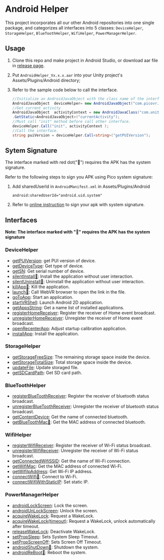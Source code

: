 # Android Helper

This project incorporates all our other Android repositories into one single package, and categorizes all interfaces into 5 classes:  ``DeviceHelper``, ``StorageHelper``, ``BlueToothHelper``, ``WifiHelper``, ``PowerManagerHelper``.
   
## Usage
1. Clone this repo and make project in Android Studio, or download aar file in [release page](https://github.com/picoxr/AndroidHelper/releases).

2. Put ``AndroidHelper_Vx.x.x.aar`` into your Unity project's Assets/Plugins/Android directory;  

3. Refer to the sample code below to call the interface.

   ```c#
   //Initialize an AndroidJavaObject with the class name of the interface
   AndroidJavaObject  deviceHelper= new AndroidJavaObject("com.picovr.androidhelper.DeviceHelper");
   //Get current activity
   AndroidJavaObject  activityContext = new AndroidJavaClass("com.unity3d.player.UnityPlayer")
   .GetStatic<AndroidJavaObject>("currentActivity");
   //Must call "init" method before call other interface.
   deviceHelper.Call("init", activityContext );
   //Call the interface.
   string puiVersion = deviceHelper.Call<string>("getPUIVersion");
   ```

## Sytem Signature

The interface marked with red dot("🔴") requires the APK has the system signature.

Refer to the following steps to sign you APK using Pico system signature:

1. Add sharedUserId in ``AndroidManifest.xml`` in Assets/Plugins/Android

   ```
   android:sharedUserId="android.uid.system"
   ```

2. Refer to [online instruction](http://static.appstore.picovr.com/docs/KioskMode/chapter_three.html) to sign your apk with system signature.


## Interfaces

**Note: The interface marked with "🔴" requires the APK has the system signature**

### DeviceHelper  
- [getPUIVersion][getPUIVersion]: get PUI version of device.
- [getDeviceType][getDeviceType]: Get type of device.   
- [getSN][getSN]: Get serial number of device.        
- [silentInstall🔴][silentInstall]: Install the application without user interaction.   
- [silentUninstall🔴][silentUninstall]:  Uninstall the application without user interaction.       
- [killApp🔴][killApp]: Kill the application.     
- [launch🔴][launch]: Call WebVR browser to open the link in the file.          
- [goToApp][goToApp]: Start an application.       
- [startVRShell][startVRShell]: Launch Android 2D application.        
- [getAppsString][getAppsString]: Get a name list of installed applications.         
- [registerHomeReceiver][registerHomeReceiver]: Register the receiver of Home event broadcast.        
- [unregisterHomeReceiver][unregisterHomeReceiver]: Unregister the receiver of Home event broadcast.     
- [openRecenterApp][openRecenterApp]: Adjust startup calibration application.       
- [installApp][installApp]: Install the application.    
### StorageHelper
- [getStorageFreeSize][getStorageFreeSize]: The remaining storage space inside the device.      
- [getStorageTotalSize][getStorageTotalSize]: Total storage space inside the device.         
- [updateFile][updateFile]: Update storaged file.   
- [getSDCardPath][getSDCardPath]: Get SD card path.   
### BlueToothHelper
- [registerBlueToothReceiver][registerBlueToothReceiver]: Register the receiver of bluetooth status broadcast.       
- [unregisterBlueToothReceiver][unregisterBlueToothReceiver]: Unregister the receiver of bluetooth status broadcast.   
- [getContentDevice][getContentDevice]: Get the name of connected bluetooth.     
- [getBlueToothMac🔴][getBlueToothMac]: Get the MAC address of connected bluetooth.      
### WifiHelper
- [registerWifiReceiver][registerWifiReceiver]: Register the receiver of Wi-Fi status broadcast.   
- [unregisterWifiReceiver][unregisterWifiReceiver]:  Unregister the receiver of Wi-Fi status broadcast.  
- [getConnectedWifiSSID][getConnectedWifiSSID]: Get the name of Wi-Fi connection.      
- [getWifiMac][getWifiMac]: Get the MAC address of connected Wi-Fi.   
- [getWifiIpAddress][getWifiIpAddress]: Get Wi-Fi IP address.     
- [connectWifi🔴][connectWifi]: Connect to Wi-Fi.    
- [connectWifiWithStaticIP][connectWifiWithStaticIP]: Set static IP.      
### PowerManagerHelper
- [androidLockScreen][androidLockScreen]: Lock the screen.    
- [androidUnLockScreen][androidUnLockScreen]: Unlock the screen.      
- [acquireWakeLock][acquireWakeLock]: Request a WakeLock.       
- [acquireWakeLock(timeout)][acquireWakeLock(timeout)]: Request a WakeLock, unlock automatically after timeout.          
- [releaseWakeLock][releaseWakeLock]: Deactivate WakeLock.       
- [setPropSleep][setPropSleep]: Sets System Sleep Timeout.           
- [setPropScreenOff][setPropScreenOff]: Sets Screen Off Timeout.      
- [androidShutDown🔴][androidShutDown]: Shutdown the system.      
- [androidReBoot🔴][androidReBoot]: Reboot the system.        

[getPUIVersion]: https://github.com/picoxr/AndroidHelper/wiki/DeviceHelper#string-getpuiversion
[getDeviceType]: https://github.com/picoxr/AndroidHelper/wiki/DeviceHelper#string-getdevicetype
[getSN]: https://github.com/picoxr/AndroidHelper/wiki/DeviceHelper#string-getsn
[silentInstall]: https://github.com/picoxr/AndroidHelper/wiki/DeviceHelper#void-silentinstallstring-apkpath-string-packagename
[silentUninstall]: https://github.com/picoxr/AndroidHelper/wiki/DeviceHelper#void-silentuninstallstring-packagename
[killApp]: https://github.com/picoxr/AndroidHelper/wiki/DeviceHelper#void-killappstring-packagename  
[launch]: https://github.com/picoxr/AndroidHelper/wiki/DeviceHelper#void-launchstring-filepath  
[goToApp]: https://github.com/picoxr/AndroidHelper/wiki/DeviceHelper#void-gotoappstring-packagename  
[startVRShell]: https://github.com/picoxr/AndroidHelper/wiki/DeviceHelper#void-startvrshellint-way-string-args  
[getAppsString]: https://github.com/picoxr/AndroidHelper/wiki/DeviceHelper#string-getappsstring  
[registerHomeReceiver]: https://github.com/picoxr/AndroidHelper/wiki/DeviceHelper#void-registerhomereceiver   
[unregisterHomeReceiver]: https://github.com/picoxr/AndroidHelper/wiki/DeviceHelper#void-unregisterhomereceiver  
[openRecenterApp]: https://github.com/picoxr/AndroidHelper/wiki/DeviceHelper#void-openrecenterapp  
[installApp]: https://github.com/picoxr/AndroidHelper/wiki/DeviceHelper#void-openrecenterapp  
[getStorageFreeSize]: https://github.com/picoxr/AndroidHelper/wiki/StorageHelper#float-getstoragefreesize  
[getStorageTotalSize]: https://github.com/picoxr/AndroidHelper/wiki/StorageHelper#float-getstoragetotalsize  
[updateFile]: https://github.com/picoxr/AndroidHelper/wiki/StorageHelper#void-updatefilestring-filepath    
[getSDCardPath]: https://github.com/picoxr/AndroidHelper/wiki/StorageHelper#string-getsdcardpath  
[registerBlueToothReceiver]: https://github.com/picoxr/AndroidHelper/wiki/BlueToothHelper#void-registerbluetoothreceiver  
[unregisterBlueToothReceiver]: https://github.com/picoxr/AndroidHelper/wiki/BlueToothHelper#void-unregisterbluetoothreceiver    
[getContentDevice]: https://github.com/picoxr/AndroidHelper/wiki/BlueToothHelper#string-getcontentdevice  
[getBlueToothMac]: https://github.com/picoxr/AndroidHelper/wiki/BlueToothHelper#string-getbluetoothmac  
[registerWifiReceiver]: https://github.com/picoxr/AndroidHelper/wiki/WifiHelper#void-registerwifireceiver  
[unregisterWifiReceiver]: https://github.com/picoxr/AndroidHelper/wiki/WifiHelper#void-unregisterwifireceiver     
[getConnectedWifiSSID]: https://github.com/picoxr/AndroidHelper/wiki/WifiHelper#string-getconnectedwifissid   
[getWifiMac]: https://github.com/picoxr/AndroidHelper/wiki/WifiHelper#string-getwifimac   
[getWifiIpAddress]: https://github.com/picoxr/AndroidHelper/wiki/WifiHelper#string-getwifiipaddress  
[connectWifi]: https://github.com/picoxr/AndroidHelper/wiki/WifiHelper#void-connectwifistring-ssidstring-password    
[connectWifiWithStaticIP]: https://github.com/picoxr/AndroidHelper/wiki/WifiHelper#void-connectwifiwithstaticipstring-ssidstring-passwordstring-ipstring-gatewaystring-dns  
[androidLockScreen]: https://github.com/picoxr/AndroidHelper/wiki/PowerManagerHelper#void-androidlockscreen   
[androidUnLockScreen]: https://github.com/picoxr/AndroidHelper/wiki/PowerManagerHelper#void-androidunlockscreen   
[acquireWakeLock]: https://github.com/picoxr/AndroidHelper/wiki/PowerManagerHelper#void-acquirewakelock   
[acquireWakeLock(timeout)]: https://github.com/picoxr/AndroidHelper/wiki/PowerManagerHelper#void-acquirewakelocklong-timeout   
[releaseWakeLock]: https://github.com/picoxr/AndroidHelper/wiki/PowerManagerHelper#void-releasewakelock   
[setPropSleep]: https://github.com/picoxr/AndroidHelper/wiki/PowerManagerHelper#void-setpropsleepstring-time   
[setPropScreenOff]: https://github.com/picoxr/AndroidHelper/wiki/PowerManagerHelper#void-setpropscreenoffstring-time   
[androidShutDown]: https://github.com/picoxr/AndroidHelper/wiki/PowerManagerHelper#void-androidshutdown   
[androidReBoot]: https://github.com/picoxr/AndroidHelper/wiki/PowerManagerHelper#void-androidreboot  


